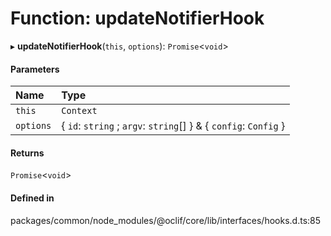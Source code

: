 # Function: updateNotifierHook

▸ **updateNotifierHook**(`this`, `options`): `Promise`<`void`\>

#### Parameters

| Name | Type |
| :------ | :------ |
| `this` | `Context` |
| `options` | { `id`: `string` ; `argv`: `string`[]  } & { `config`: `Config`  } |

#### Returns

`Promise`<`void`\>

#### Defined in

packages/common/node_modules/@oclif/core/lib/interfaces/hooks.d.ts:85
